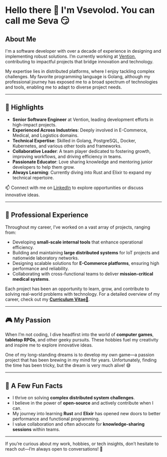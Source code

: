 # Hello there 👋 I'm Vsevolod. You can call me Seva 😏
## About Me  

I'm a software developer with over a decade of experience in designing and implementing robust solutions. I’m currently working at [Vention](https://ventionteams.com), contributing to impactful projects that bridge innovation and technology.  

My expertise lies in distributed platforms, where I enjoy tackling complex challenges. My favorite programming language is Golang, although my professional journey has exposed me to a broad spectrum of technologies and tools, enabling me to adapt to diverse project needs.  

---

## 🌟 Highlights  

- **Senior Software Engineer** at Vention, leading development efforts in high-impact projects.  
- **Experienced Across Industries**: Deeply involved in E-Commerce, Medical, and Logistics domains.  
- **Technical Expertise**: Skilled in Golang, PostgreSQL, Docker, Kubernetes, and various other tools and frameworks.  
- **Collaborative Leader**: A team player dedicated to fostering growth, improving workflows, and driving efficiency in teams.  
- **Passionate Educator**: Love sharing knowledge and mentoring junior developers to help them grow.  
- **Always Learning**: Currently diving into Rust and Elixir to expand my technical repertoire.  

📫 Connect with me on [LinkedIn](https://www.linkedin.com/in/vsevolod-krivitskiy-5b022091/) to explore opportunities or discuss innovative ideas.  

---

## 💼 Professional Experience  

Throughout my career, I’ve worked on a vast array of projects, ranging from:  
- Developing **small-scale internal tools** that enhance operational efficiency.  
- Building and maintaining **large distributed systems** for IoT projects and nationwide laboratory networks.  
- Designing scalable solutions for **E-Commerce platforms**, ensuring high performance and reliability.  
- Collaborating with cross-functional teams to deliver **mission-critical medical systems**.  

Each project has been an opportunity to learn, grow, and contribute to solving real-world problems with technology. For a detailed overview of my career, check out my __[Curriculum Vitae📜](https://github.com/krylphi/krylphi/blob/main/CV.md)__.  

---

## 🎮 My Passion  

When I’m not coding, I dive headfirst into the world of **computer games**, **tabletop RPGs**, and other geeky pursuits. These hobbies fuel my creativity and inspire me to explore innovative ideas.  

One of my long-standing dreams is to develop my own game—a passion project that has been brewing in my mind for years. Unfortunately, finding the time has been tricky, but the dream is very much alive! 😅  

---

## 🌱 A Few Fun Facts  

- I thrive on solving **complex distributed system challenges**.  
- I believe in the power of **open-source** and actively contribute when I can.  
- My journey into learning **Rust** and **Elixir** has opened new doors to better performance and functional programming.  
- I value collaboration and often advocate for **knowledge-sharing sessions** within teams.  

---

If you’re curious about my work, hobbies, or tech insights, don’t hesitate to reach out—I’m always open to conversations! 🚀
